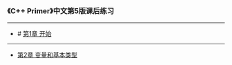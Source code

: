 ### 《C++ Primer》中文第5版课后练习

***
+ # [第1章 开始](https://github.com/CharlesHe21/Cpp-Primer-Exercises-5th-ed/tree/master/ch01)
***
+ [第2章 变量和基本类型](https://github.com/CharlesHe21/Cpp-Primer-Exercises-5th-ed/tree/master/ch02)
